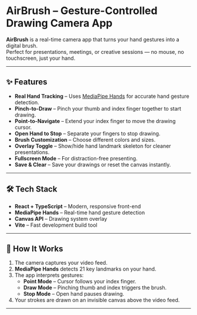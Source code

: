 # AirBrush – Gesture-Controlled Drawing Camera App

**AirBrush** is a real-time camera app that turns your hand gestures into a digital brush.  
Perfect for presentations, meetings, or creative sessions — no mouse, no touchscreen, just your hand.

---

## ✨ Features

- **Real Hand Tracking** – Uses [MediaPipe Hands](https://developers.google.com/mediapipe) for accurate hand gesture detection.
- **Pinch-to-Draw** – Pinch your thumb and index finger together to start drawing.
- **Point-to-Navigate** – Extend your index finger to move the drawing cursor.
- **Open Hand to Stop** – Separate your fingers to stop drawing.
- **Brush Customization** – Choose different colors and sizes.
- **Overlay Toggle** – Show/hide hand landmark skeleton for cleaner presentations.
- **Fullscreen Mode** – For distraction-free presenting.
- **Save & Clear** – Save your drawings or reset the canvas instantly.

---

## 🛠 Tech Stack

- **React + TypeScript** – Modern, responsive front-end
- **MediaPipe Hands** – Real-time hand gesture detection
- **Canvas API** – Drawing system overlay
- **Vite** – Fast development build tool

---

## 📸 How It Works

1. The camera captures your video feed.
2. **MediaPipe Hands** detects 21 key landmarks on your hand.
3. The app interprets gestures:
   - **Point Mode** – Cursor follows your index finger.
   - **Draw Mode** – Pinching thumb and index triggers the brush.
   - **Stop Mode** – Open hand pauses drawing.
4. Your strokes are drawn on an invisible canvas above the video feed.

---

